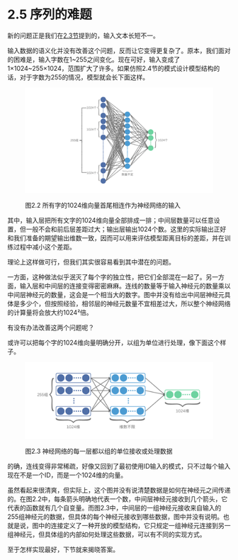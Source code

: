 # 2.5 序列的难题

新的问题正是我们在[2.3节](2.3-da-jian-mo-xing.md)提到的，输入文本长短不一。

输入数据的语义化并没有改善这个问题，反而让它变得更复杂了。原本，我们面对的困难是，输入字数在1\~255之间变化。现在可好，输入变成了1×1024\~255×1024，范围扩大了许多。如果仿照2.4节的模式设计模型结构的话，对于字数为255的情况，模型就会长下面这样。

<figure><img src="../.gitbook/assets/flatten_full_connection.png" alt=""><figcaption><p>图2.2 所有字的1024维向量首尾相连作为神经网络的输入</p></figcaption></figure>

其中，输入层把所有文字的1024维向量全部排成一排；中间层数量可以任意设置，但一般不会和前后层差距过大；输出层输出1024个数。这里的实际输出正好和我们准备的期望输出维数一致，因而可以用来评估模型距离目标的差距，并在训练过程中减小这个差距。

理论上这样做可行，但我们其实很容易看到其中潜在的问题。

一方面，这种做法似乎泯灭了每个字的独立性，把它们全部混在一起了。另一方面，输入层和中间层的连接变得密密麻麻。连线的数量等于输入神经元的数量乘以中间层神经元的数量，这会是一个相当大的数字。图中并没有给出中间层神经元具体是多少个，但按照经验，相邻层的神经元数量不宜相差过大，所以整个神经网络的计算量将会放大约1024²倍。

有没有办法改善这两个问题呢？

或许可以把每个字的1024维向量明确分开，以组为单位进行处理，像下面这个样子。

<figure><img src="../.gitbook/assets/grouped_full_connection.png" alt=""><figcaption><p>图2.3 神经网络的每一层都以组的单位接收或处理数据</p></figcaption></figure>

的确，连线变得非常稀疏，好像又回到了最初使用ID输入的模式，只不过每个输入现在不是一个ID，而是一个1024维的向量。

虽然看起来很清爽，但实际上，这个图并没有说清楚数据是如何在神经元之间传递的。在图2.2中，每条箭头明确地代表一个数，中间层神经元接收到几个箭头，它代表的函数就有几个自变量。而图2.3中，中间层的一组神经元接收来自输入的255组神经元的数据，但具体的每个神经元接收到哪些数据，图中并没有说明。也就是说，图中的连接定义了一种开放的模型结构，它只规定一组神经元连接到另一组神经元，但具体组的内部如何处理这些数据，可以有不同的实现方式。

至于怎样实现最好，下节就来揭晓答案。
